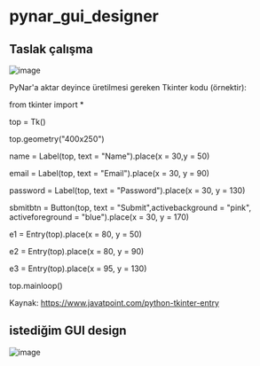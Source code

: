 # pynar_gui_designer


## Taslak çalışma

![image](https://user-images.githubusercontent.com/854154/113505248-430b5e80-9546-11eb-8d94-44fcf701bf18.png)


PyNar'a aktar deyince üretilmesi gereken Tkinter kodu (örnektir):

  
  from tkinter import *  

  top = Tk()  

  top.geometry("400x250")  

  name = Label(top, text = "Name").place(x = 30,y = 50)  

  email = Label(top, text = "Email").place(x = 30, y = 90)  

  password = Label(top, text = "Password").place(x = 30, y = 130)  

  sbmitbtn = Button(top, text = "Submit",activebackground = "pink", activeforeground = "blue").place(x = 30, y = 170)  

  e1 = Entry(top).place(x = 80, y = 50)  


  e2 = Entry(top).place(x = 80, y = 90)  


  e3 = Entry(top).place(x = 95, y = 130)  

  top.mainloop()  
  
 Kaynak: https://www.javatpoint.com/python-tkinter-entry
 
 ## istediğim GUI design 
 
 ![image](https://user-images.githubusercontent.com/854154/113505596-7f3fbe80-9548-11eb-907d-217bbca4901e.png)

